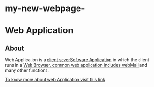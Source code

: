 # my-new-webpage-
<html>
  
  <body>
    <h1>Web Application</h1>
    <h2>About</h2>
    <p>
      Web Application is a <a href="https://en.wikipedia.org/wiki/Client%E2%80%93server_model">client sever</a><a href="https://en.wikipedia.org/wiki/Application_software">Software Application</a> in which the client runs in a <a href=" https://en.wikipedia.org/wiki/Web_browser">Web Browser, common web application includes<a href="https://en.wikipedia.org/wiki/Webmail">
      webMail </a> and many other functions.
    </p>
      <p><a href="https://en.wikipedia.org/wiki/Web_application">To know more about web Application visit this link</p>
    </html>
    
